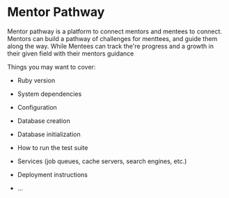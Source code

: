 # Mentor Pathway

Mentor pathway is a platform to connect mentors and mentees to connect.
Mentors can build a pathway of challenges for menttees, and guide them along the way.
While Mentees can track the're progress and a growth in their given field with their mentors guidance

Things you may want to cover:

- Ruby version

- System dependencies

- Configuration

- Database creation

- Database initialization

- How to run the test suite

- Services (job queues, cache servers, search engines, etc.)

- Deployment instructions

- ...

